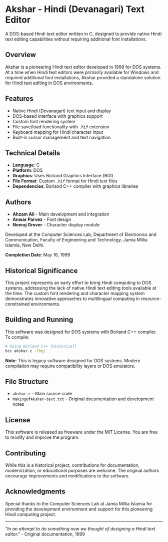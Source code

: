 # Akshar - Hindi (Devanagari) Text Editor

A DOS-based Hindi text editor written in C, designed to provide native Hindi text editing capabilities without requiring additional font installations.

## Overview

Akshar is a pioneering Hindi text editor developed in 1999 for DOS systems. At a time when Hindi text editors were primarily available for Windows and required additional font installations, Akshar provided a standalone solution for Hindi text editing in DOS environments.

## Features

- Native Hindi (Devanagari) text input and display
- DOS-based interface with graphics support
- Custom font rendering system
- File save/load functionality with `.hif` extension
- Keyboard mapping for Hindi character input
- Built-in cursor management and text navigation

## Technical Details

- **Language**: C
- **Platform**: DOS
- **Graphics**: Uses Borland Graphics Interface (BGI)
- **File Format**: Custom `.hif` format for Hindi text files
- **Dependencies**: Borland C++ compiler with graphics libraries

## Authors

- **Ahzam Ali** - Main development and integration
- **Anwar Parvez** - Font design
- **Neeraj Grover** - Character display module

Developed at the Computer Sciences Lab, Department of Electronics and Communication, Faculty of Engineering and Technology, Jamia Millia Islamia, New Delhi.

**Completion Date**: May 16, 1999

## Historical Significance

This project represents an early effort to bring Hindi computing to DOS systems, addressing the lack of native Hindi text editing tools available at the time. The custom font rendering and character mapping system demonstrates innovative approaches to multilingual computing in resource-constrained environments.

## Building and Running

This software was designed for DOS systems with Borland C++ compiler. To compile:

```bash
# Using Borland C++ (historical)
bcc akshar.c -lbgi
```

**Note**: This is legacy software designed for DOS systems. Modern compilation may require compatibility layers or DOS emulators.

## File Structure

- `akshar.c` - Main source code
- `MakingOfAkshar-text.txt` - Original documentation and development notes

## License

This software is released as freeware under the MIT License. You are free to modify and improve the program.

## Contributing

While this is a historical project, contributions for documentation, modernization, or educational purposes are welcome. The original authors encourage improvements and modifications to the software.

## Acknowledgments

Special thanks to the Computer Sciences Lab at Jamia Millia Islamia for providing the development environment and support for this pioneering Hindi computing project.

---

*"In an attempt to do something new we thought of designing a Hindi text editor."* - Original documentation, 1999
